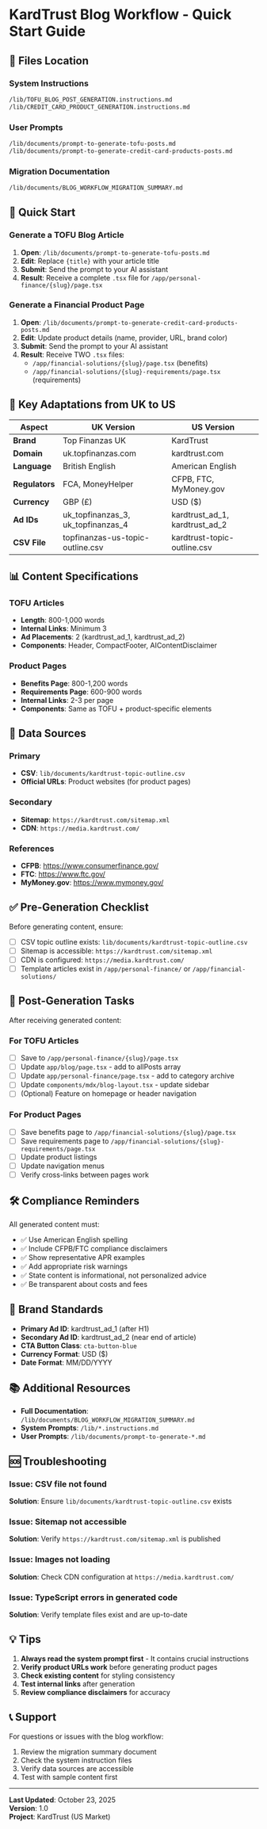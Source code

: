 # KardTrust Blog Workflow - Quick Start Guide

## 📁 Files Location

### System Instructions

```bash
/lib/TOFU_BLOG_POST_GENERATION.instructions.md
/lib/CREDIT_CARD_PRODUCT_GENERATION.instructions.md
```

### User Prompts

```bash
/lib/documents/prompt-to-generate-tofu-posts.md
/lib/documents/prompt-to-generate-credit-card-products-posts.md
```

### Migration Documentation

```bash
/lib/documents/BLOG_WORKFLOW_MIGRATION_SUMMARY.md
```

## 🚀 Quick Start

### Generate a TOFU Blog Article

1. **Open**: `/lib/documents/prompt-to-generate-tofu-posts.md`
2. **Edit**: Replace `{title}` with your article title
3. **Submit**: Send the prompt to your AI assistant
4. **Result**: Receive a complete `.tsx` file for `/app/personal-finance/{slug}/page.tsx`

### Generate a Financial Product Page

1. **Open**: `/lib/documents/prompt-to-generate-credit-card-products-posts.md`
2. **Edit**: Update product details (name, provider, URL, brand color)
3. **Submit**: Send the prompt to your AI assistant
4. **Result**: Receive TWO `.tsx` files:
   - `/app/financial-solutions/{slug}/page.tsx` (benefits)
   - `/app/financial-solutions/{slug}-requirements/page.tsx` (requirements)

## 🎯 Key Adaptations from UK to US

| Aspect         | UK Version                         | US Version                     |
| -------------- | ---------------------------------- | ------------------------------ |
| **Brand**      | Top Finanzas UK                    | KardTrust                      |
| **Domain**     | uk.topfinanzas.com                 | kardtrust.com                  |
| **Language**   | British English                    | American English               |
| **Regulators** | FCA, MoneyHelper                   | CFPB, FTC, MyMoney.gov         |
| **Currency**   | GBP (£)                            | USD ($)                        |
| **Ad IDs**     | uk_topfinanzas_3, uk_topfinanzas_4 | kardtrust_ad_1, kardtrust_ad_2 |
| **CSV File**   | topfinanzas-us-topic-outline.csv   | kardtrust-topic-outline.csv    |

## 📊 Content Specifications

### TOFU Articles

- **Length**: 800-1,000 words
- **Internal Links**: Minimum 3
- **Ad Placements**: 2 (kardtrust_ad_1, kardtrust_ad_2)
- **Components**: Header, CompactFooter, AIContentDisclaimer

### Product Pages

- **Benefits Page**: 800-1,200 words
- **Requirements Page**: 600-900 words
- **Internal Links**: 2-3 per page
- **Components**: Same as TOFU + product-specific elements

## 🔗 Data Sources

### Primary

- **CSV**: `lib/documents/kardtrust-topic-outline.csv`
- **Official URLs**: Product websites (for product pages)

### Secondary

- **Sitemap**: `https://kardtrust.com/sitemap.xml`
- **CDN**: `https://media.kardtrust.com/`

### References

- **CFPB**: <https://www.consumerfinance.gov/>
- **FTC**: <https://www.ftc.gov/>
- **MyMoney.gov**: <https://www.mymoney.gov/>

## ✅ Pre-Generation Checklist

Before generating content, ensure:

- [ ] CSV topic outline exists: `lib/documents/kardtrust-topic-outline.csv`
- [ ] Sitemap is accessible: `https://kardtrust.com/sitemap.xml`
- [ ] CDN is configured: `https://media.kardtrust.com/`
- [ ] Template articles exist in `/app/personal-finance/` or `/app/financial-solutions/`

## 📝 Post-Generation Tasks

After receiving generated content:

### For TOFU Articles

- [ ] Save to `/app/personal-finance/{slug}/page.tsx`
- [ ] Update `app/blog/page.tsx` - add to allPosts array
- [ ] Update `app/personal-finance/page.tsx` - add to category archive
- [ ] Update `components/mdx/blog-layout.tsx` - update sidebar
- [ ] (Optional) Feature on homepage or header navigation

### For Product Pages

- [ ] Save benefits page to `/app/financial-solutions/{slug}/page.tsx`
- [ ] Save requirements page to `/app/financial-solutions/{slug}-requirements/page.tsx`
- [ ] Update product listings
- [ ] Update navigation menus
- [ ] Verify cross-links between pages work

## 🛠️ Compliance Reminders

All generated content must:

- ✅ Use American English spelling
- ✅ Include CFPB/FTC compliance disclaimers
- ✅ Show representative APR examples
- ✅ Add appropriate risk warnings
- ✅ State content is informational, not personalized advice
- ✅ Be transparent about costs and fees

## 🎨 Brand Standards

- **Primary Ad ID**: kardtrust_ad_1 (after H1)
- **Secondary Ad ID**: kardtrust_ad_2 (near end of article)
- **CTA Button Class**: `cta-button-blue`
- **Currency Format**: USD ($)
- **Date Format**: MM/DD/YYYY

## 📚 Additional Resources

- **Full Documentation**: `/lib/documents/BLOG_WORKFLOW_MIGRATION_SUMMARY.md`
- **System Prompts**: `/lib/*.instructions.md`
- **User Prompts**: `/lib/documents/prompt-to-generate-*.md`

## 🆘 Troubleshooting

### Issue: CSV file not found

**Solution**: Ensure `lib/documents/kardtrust-topic-outline.csv` exists

### Issue: Sitemap not accessible

**Solution**: Verify `https://kardtrust.com/sitemap.xml` is published

### Issue: Images not loading

**Solution**: Check CDN configuration at `https://media.kardtrust.com/`

### Issue: TypeScript errors in generated code

**Solution**: Verify template files exist and are up-to-date

## 💡 Tips

1. **Always read the system prompt first** - It contains crucial instructions
2. **Verify product URLs work** before generating product pages
3. **Check existing content** for styling consistency
4. **Test internal links** after generation
5. **Review compliance disclaimers** for accuracy

## 📞 Support

For questions or issues with the blog workflow:

1. Review the migration summary document
2. Check the system instruction files
3. Verify data sources are accessible
4. Test with sample content first

---

**Last Updated**: October 23, 2025  
**Version**: 1.0  
**Project**: KardTrust (US Market)
